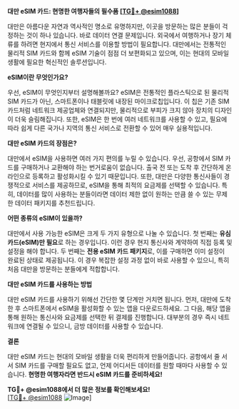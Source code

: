 **대만 eSIM 카드: 현명한 여행자들의 필수품 [[TG💪+ @esim1088](https://t.me/s/esim1088)]**

대만은 아름다운 자연과 역사적인 명소로 유명하지만, 이곳을 방문하는 많은 분들이 걱정하는 것이 하나 있습니다. 바로 데이터 연결 문제입니다. 외국에서 여행하거나 장기 체류를 하려면 현지에서 통신 서비스를 이용할 방법이 필요합니다. 대만에서는 전통적인 물리적 SIM 카드와 함께 eSIM 기술이 점점 더 보편화되고 있으며, 이는 현대의 모바일 생활에 필요한 혁신적인 솔루션입니다.

**eSIM이란 무엇인가요?**

우선, eSIM이 무엇인지부터 설명해볼까요? eSIM은 전통적인 플라스틱으로 된 물리적 SIM 카드가 아닌, 스마트폰이나 태블릿에 내장된 마이크로칩입니다. 이 칩은 기존 SIM 카드처럼 네트워크 제공업체와 연결되지만, 물리적으로 부피가 크지 않아 장치의 디자인이 더욱 슬림해집니다. 또한, eSIM은 한 번에 여러 네트워크를 사용할 수 있고, 필요에 따라 쉽게 다른 국가나 지역의 통신 서비스로 전환할 수 있어 매우 실용적입니다.

**대만 eSIM 카드의 장점은?**

대만에서 eSIM을 사용하면 여러 가지 편의를 누릴 수 있습니다. 우선, 공항에서 SIM 카드를 구매하거나 교환해야 하는 번거로움이 없습니다. 출국 전 또는 도착 후 간단하게 온라인으로 등록하고 활성화시킬 수 있기 때문입니다. 또한, 대만은 다양한 통신사들이 경쟁적으로 서비스를 제공하므로, eSIM을 통해 최적의 요금제를 선택할 수 있습니다. 특히, 데이터를 많이 사용하는 분들이라면 데이터 제한 없이 원하는 만큼 쓸 수 있는 무제한 데이터 패키지를 추천드립니다.

**어떤 종류의 eSIM이 있을까?**

대만에서 사용 가능한 eSIM은 크게 두 가지 유형으로 나눌 수 있습니다. 첫 번째는 **유심카드(eSIM)만 필요**로 하는 경우입니다. 이런 경우 현지 통신사와 계약하여 직접 등록 및 설정을 해야 합니다. 두 번째는 **전용 eSIM 카드 패키지**로, 이를 구매하면 이미 설정이 완료된 상태로 제공됩니다. 이 경우 복잡한 설정 과정 없이 바로 사용할 수 있으니, 특히 처음 대만을 방문하는 분들에게 적합합니다.

**대만 eSIM 카드를 사용하는 방법**

대만 eSIM 카드를 사용하기 위해선 간단한 몇 단계만 거치면 됩니다. 먼저, 대만에 도착한 후 스마트폰에서 eSIM을 활성화할 수 있는 앱을 다운로드하세요. 그 다음, 해당 앱을 통해 원하는 통신사와 요금제를 선택한 뒤 결제를 진행합니다. 대부분의 경우 즉시 네트워크에 연결될 수 있으니, 금방 데이터를 사용할 수 있습니다.

**결론**

대만 eSIM 카드는 현대의 모바일 생활을 더욱 편리하게 만들어줍니다. 공항에서 줄 서서 SIM 카드를 구매할 필요도 없고, 언제 어디서든 데이터를 원할 때마다 사용할 수 있습니다. **현명한 여행자라면 반드시 eSIM 카드를 준비하세요!** 

**TG💪+ @esim1088에서 더 많은 정보를 확인해보세요!**  
[[TG💪+ @esim1088](https://t.me/s/esim1088) ![Image](https://i.postimg.cc/Y0z9fWf4/image.png)]